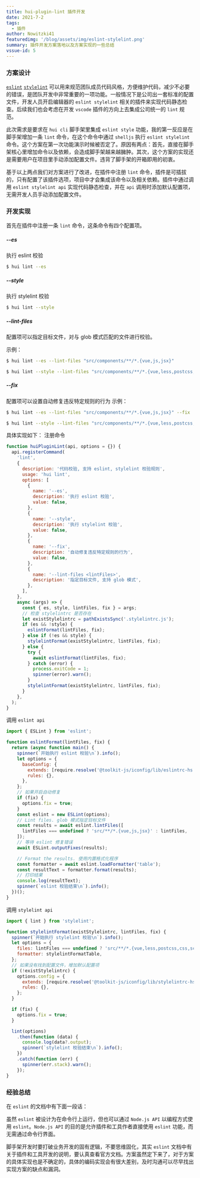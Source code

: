 ```yaml
---
title: hui-plugin-lint 插件开发
date: 2021-7-2
tags:
  - 插件
author: Nowitzki41
featuredimg: '/blog/assets/img/eslint-stylelint.png'
summary: 插件开发方案落地以及方案实现的一些总结
vssue-id: 5
---
```


### 方案设计

[`eslint`](https://eslint.bootcss.com/)  [`stylelint`](https://stylelint.io/) 可以用来规范团队成员代码风格，方便维护代码，减少不必要的错误，是团队开发中非常重要的一项功能。一般情况下是公司出一套标准的配置文件，开发人员开启编辑器的 `eslint stylelint` 相关的插件来实现代码静态检查。后续我们也会考虑在开发 `vscode` 插件的方向上去集成公司统一的 `lint` 规范。

此次需求是要求在 `hui cli` 脚手架里集成 `eslint style` 功能，我的第一反应是在脚手架增加一条 `lint` 命令，在这个命令中通过 `shelljs` 执行 `eslint stylelint` 命令。这个方案在第一次功能演示时候被否定了。原因有两点：首先，直接在脚手架核心里增加命令以及依赖，会造成脚手架越来越臃肿。其次，这个方案的实现还是需要用户在项目里手动添加配置文件。违背了脚手架的开箱即用的初衷。

基于以上两点我们对方案进行了改进，在插件中注册 `lint` 命令，插件是可插拔的，只有配置了该插件选项，项目中才会集成该命令以及相关依赖。插件中通过调用 `eslint stylelint api` 实现代码静态检查，并在 `api` 调用时添加默认配置项，无需开发人员手动添加配置文件。

### 开发实现

首先在插件中注册一条 `lint` 命令，这条命令有四个配置项。

##### --es

执行 eslint 校验

```sh
$ hui lint --es
```

##### --style

执行 stylelint 校验

```sh
$ hui lint --style
```

##### --lint-files

配置项可以指定目标文件，对与 glob 模式匹配的文件进行校验。

示例：

```sh
$ hui lint --es --lint-files "src/components/**/*.{vue,js,jsx}"

$ hui lint --style --lint-files "src/components/**/*.{vue,less,postcss,css,scss}"
```

##### --fix

配置项可以设置自动修复违反特定规则的行为
示例：

```sh
$ hui lint --es --lint-files "src/components/**/*.{vue,js,jsx}" --fix

$ hui lint --style --lint-files "src/components/**/*.{vue,less,postcss,css,scss}" --fix
```
具体实现如下：
注册命令

```js
function huiPluginLint(api, options = {}) {
  api.registerCommand(
    'lint',
    {
      description: '代码校验, 支持 eslint, stylelint 校验规则',
      usage: 'hui lint',
      options: [
        {
          name: '--es',
          description: '执行 eslint 校验',
          value: false,
        },
        {
          name: '--style',
          description: '执行 stylelint 校验',
          value: false,
        },
        {
          name: '--fix',
          description: '自动修复违反特定规则的行为',
          value: false,
        },
        {
          name: '--lint-files <lintFiles>',
          description: '指定目标文件, 支持 glob 模式',
        },
      ],
    },
    async (args) => {
      const { es, style, lintFiles, fix } = args;
      // 检查 stylelintrc 是否存在
      let existStylelintrc = pathExistsSync('.stylelintrc.js');
      if (es && !style) {
        eslintFormat(lintFiles, fix);
      } else if (!es && style) {
        stylelintFormat(existStylelintrc, lintFiles, fix);
      } else {
        try {
          await eslintFormat(lintFiles, fix);
        } catch (error) {
          process.exitCode = 1;
          spinner(error).warn();
        }
        stylelintFormat(existStylelintrc, lintFiles, fix);
      }
    },
  );
}
```
 调用 `eslint api`

```js
import { ESLint } from 'eslint';

function eslintFormat(lintFiles, fix) {
  return (async function main() {
    spinner(`开始执行 eslint 校验\n`).info();
    let options = {
      baseConfig: {
        extends: [require.resolve('@toolkit-js/iconfig/lib/eslintrc-hs')],
        rules: {},
      },
    };
    // 如果开启自动修复
    if (fix) {
      options.fix = true;
    }
    const eslint = new ESLint(options);
    // Lint files. glob 模式指定目标文件
    const results = await eslint.lintFiles([
      lintFiles === undefined ? 'src/**/*.{vue,js,jsx}' : lintFiles,
    ]);
    // 等待 eslint 修复错误
    await ESLint.outputFixes(results);

    // Format the results. 使用内置格式化程序
    const formatter = await eslint.loadFormatter('table');
    const resultText = formatter.format(results);
    // 打印结果
    console.log(resultText);
    spinner(`eslint 校验结束\n`).info();
  })();
}
```
调用 `stylelint api`

```js
import { lint } from 'stylelint';

function stylelintFormat(existStylelintrc, lintFiles, fix) {
  spinner(`开始执行 stylelint 校验\n`).info();
  let options = {
    files: lintFiles === undefined ? 'src/**/*.{vue,less,postcss,css,scss}' : lintFiles,
    formatter: stylelintFormatTable,
  };
  // 如果没有找到配置文件，增加默认配置项
  if (!existStylelintrc) {
    options.config = {
      extends: [require.resolve('@toolkit-js/iconfig/lib/stylelintrc-hs')],
      rules: {},
    };
  }

  if (fix) {
    options.fix = true;
  }

  lint(options)
    .then(function (data) {
      console.log(data?.output);
      spinner(`stylelint 校验结束\n`).info();
    })
    .catch(function (err) {
      spinner(err.stack).warn();
    });
}
```

### 经验总结

在 `eslint` 的文档中有下面一段话：

虽然 `eslint` 被设计为在命令行上运行，但也可以通过 `Node.js API` 以编程方式使用 `eslint`。`Node.js API` 的目的是允许插件和工具作者直接使用 `eslint` 功能，而无需通过命令行界面。

脚手架开发时要打破业务开发的固有逻辑，不要思维固化，其实 `eslint` 文档中有关于插件和工具开发的说明，要认真查看官方文档。方案虽然定下来了，对于方案的具体实现也是不确定的，具体的编码实现会有很大差别，及时沟通可以尽早找出实现方案的缺点和漏洞。
